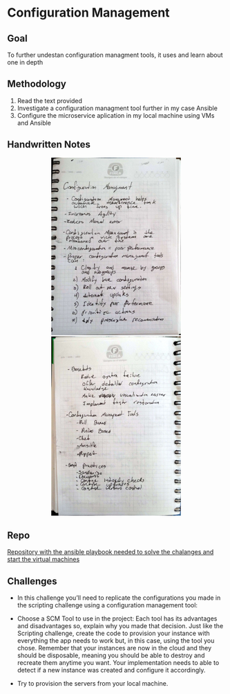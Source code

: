 # Configuration Management

## Goal 
To further undestan configuration managment tools, it uses and learn about one in depth 

## Methodology 
  1) Read the text provided
  2) Investigate a configuration managment tool further in my case Ansible
  3) Configure the microservice aplication in my local machine using VMs and Ansible

## Handwritten Notes 
<p align="center">
    <img style = "width:300px" src="imgs/hw_notes/hw_notes_1.jpg">
    <img style = "width:300px" src="imgs/hw_notes/hw_notes_2.jpg">
</p>

## Repo 

[ Repository with the ansible playbook needed to solve the chalanges and start the virtual machines](https://github.com/PJCB1998/DevOpsRampUpCh06)

## Challenges 

  - In this challenge you’ll need to replicate the configurations you made in the scripting challenge using a configuration management tool:

  - Choose a SCM Tool to use in the project: Each tool has its advantages and disadvantages so, explain why you made that decision. Just like the Scripting challenge, create the code to provision your instance with     everything the app needs to work but, in this case, using the tool you chose. Remember that your instances are now in the cloud and they should be disposable, meaning you should be able to destroy and recreate them anytime you want. Your implementation needs to able to detect if a new instance was created and configure it accordingly.
  
  - Try to provision the servers from your local machine.
